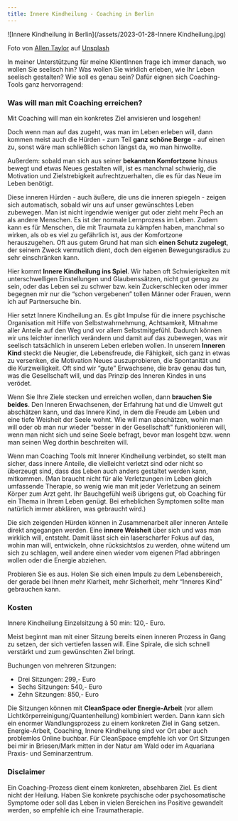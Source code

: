 ```yaml
---
title: Innere Kindheilung - Coaching in Berlin 
---
```


![Innere Kindheilung in Berlin](/assets/2023-01-28-Innere Kindheilung.jpg)

Foto von <a href="https://unsplash.com/es/@allentaylorjr?utm_source=unsplash&utm_medium=referral&utm_content=creditCopyText">Allen Taylor</a> auf <a href="https://unsplash.com/de/fotos/dAMvcGb8Vog?utm_source=unsplash&utm_medium=referral&utm_content=creditCopyText">Unsplash</a>
  
In meiner Unterstützung für meine KlientInnen frage ich immer danach, wo wollen Sie seelisch hin? Was wollen Sie wirklich erleben, wie Ihr Leben seelisch gestalten? Wie soll es genau sein? Dafür eignen sich Coaching-Tools ganz hervorragend: 


### Was will man mit Coaching erreichen? 
Mit Coaching will man ein konkretes Ziel anvisieren und losgehen! 


Doch wenn man auf das zugeht, was man im Leben erleben will, dann kommen meist auch die Hürden - zum Teil **ganz schöne Berge** - auf einen zu, sonst wäre man schließlich schon längst da, wo man hinwollte. 


Außerdem: sobald man sich aus seiner **bekannten Komfortzone** hinaus bewegt und etwas Neues gestalten will, ist es manchmal schwierig, die Motivation und Zielstrebigkeit aufrechtzuerhalten, die es für das Neue im Leben benötigt.  


Diese inneren Hürden - auch äußere, die uns die inneren spiegeln - zeigen sich automatisch, sobald wir uns auf unser gewünschtes Leben zubewegen. Man ist nicht irgendwie weniger gut oder zieht mehr Pech an als andere Menschen. Es ist der normale Lernprozess im Leben. Zudem kann es für Menschen, die mit Traumata zu kämpfen haben, manchmal so wirken, als ob es viel zu gefährlich ist, aus der Komfortzone herauszugehen. Oft aus gutem Grund hat man sich **einen Schutz zugelegt**, der seinem Zweck vermutlich dient, doch den eigenen Bewegungsradius zu sehr einschränken kann. 


Hier kommt **Innere Kindheilung ins Spiel**. Wir haben oft Schwierigkeiten mit unterschwelligen Einstellungen und Glaubenssätzen, nicht gut genug zu sein, oder das Leben sei zu schwer bzw. kein Zuckerschlecken oder immer begegnen mir nur die “schon vergebenen” tollen Männer oder Frauen, wenn ich auf Partnersuche bin. 


Hier setzt Innere Kindheilung an. Es gibt Impulse für die innere psychische Organisation mit Hilfe von Selbstwahrnehmung, Achtsamkeit, Mitnahme aller Anteile auf den Weg und vor allem Selbstmitgefühl. Dadurch können wir uns leichter innerlich verändern und damit auf das zubewegen, was wir seelisch tatsächlich in unserem Leben erleben wollen. In unserem **Inneren Kind** steckt die Neugier, die Lebensfreude, die Fähigkeit, sich ganz in etwas zu versenken, die Motivation Neues auszuprobieren, die Spontanität und die Kurzweiligkeit. Oft sind wir “gute” Erwachsene, die brav genau das tun, was die Gesellschaft will, und das Prinzip des Inneren Kindes in uns verödet. 

Wenn Sie Ihre Ziele stecken und erreichen wollen, dann **brauchen Sie beides**. Den Inneren Erwachsenen, der Erfahrung hat und die Umwelt gut abschätzen kann, und das Innere Kind, in dem die Freude am Leben und eine tiefe Weisheit der Seele wohnt. Wie will man abschätzen, wohin man will oder ob man nur wieder “besser in der Gesellschaft" funktionieren will, wenn man nicht sich und seine Seele befragt, bevor man losgeht bzw. wenn man seinen Weg dorthin beschreiten will.  


Wenn man Coaching Tools mit Innerer Kindheilung verbindet, so stellt man sicher, dass innere Anteile, die vielleicht verletzt sind oder nicht so überzeugt sind, dass das Leben auch anders gestaltet werden kann, mitkommen. (Man braucht nicht für alle Verletzungen im Leben gleich umfassende Therapie, so wenig wie man mit jeder Verletzung an seinem Körper zum Arzt geht. Ihr Bauchgefühl weiß übrigens gut, ob Coaching für ein Thema in Ihrem Leben genügt. Bei erheblichen Symptomen sollte man natürlich immer abklären, was gebraucht wird.) 


Die sich zeigenden Hürden können in Zusammenarbeit aller inneren Anteile direkt angegangen werden. Eine **innere Weisheit** über sich und was man wirklich will, entsteht. Damit lässt sich ein laserscharfer Fokus auf das, wohin man will, entwickeln, ohne rücksichtslos zu werden, ohne wütend um sich zu schlagen, weil andere einen wieder vom eigenen Pfad abbringen wollen oder die Energie abziehen. 


Probieren Sie es aus. Holen Sie sich einen Impuls zu dem Lebensbereich, der gerade bei Ihnen mehr Klarheit, mehr Sicherheit, mehr “Inneres Kind” gebrauchen kann. 

### Kosten
Innere Kindheilung Einzelsitzung à 50 min: 120,- Euro.


Meist beginnt man mit einer Sitzung bereits einen inneren Prozess in Gang zu setzen, der sich vertiefen lassen will. Eine Spirale, die sich schnell verstärkt und zum gewünschten Ziel bringt. 


Buchungen von mehreren Sitzungen: 
- Drei Sitzungen: 299,- Euro
- Sechs Sitzungen: 540,- Euro
- Zehn Sitzungen: 850,- Euro


Die Sitzungen können mit **CleanSpace oder Energie-Arbeit** (vor allem Lichtkörperreinigung/Quantenheilung) kombiniert werden. Dann kann sich ein enormer Wandlungsprozess zu einem konkreten Ziel in Gang setzen. Energie-Arbeit, Coaching, Innere Kindheilung sind vor Ort aber auch problemlos Online buchbar. Für CleanSpace empfehle ich vor Ort Sitzungen bei mir in Briesen/Mark mitten in der Natur am Wald oder im Aquariana Praxis- und Seminarzentrum. 


### Disclaimer
Ein Coaching-Prozess dient einem konkreten, absehbaren Ziel. Es dient nicht der Heilung. Haben Sie konkrete psychische oder psychosomatische Symptome oder soll das Leben in vielen Bereichen ins Positive gewandelt werden, so empfehle ich eine Traumatherapie.  
